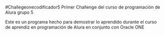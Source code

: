 #Challegeonecodificador5
Primer Challenge del curso de programación de Alura grupo 5

Este es un programa hecho para demostrar lo aprendido durante el curso de aprendiz en programación de Alura en conjunto con Oracle ONE
